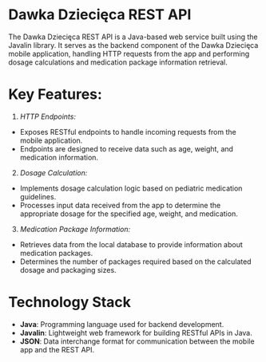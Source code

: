 # Dawka Dziecięca REST API

The Dawka Dziecięca REST API is a Java-based web service built using the Javalin library. It serves as the backend component of the Dawka Dziecięca mobile application, handling HTTP requests from the app and performing dosage calculations and medication package information retrieval.

# Key Features:

1. *HTTP Endpoints:*
  - Exposes RESTful endpoints to handle incoming requests from the mobile application.
  - Endpoints are designed to receive data such as age, weight, and medication information.

2. *Dosage Calculation:*
  - Implements dosage calculation logic based on pediatric medication guidelines.
  - Processes input data received from the app to determine the appropriate dosage for the specified age, weight, and medication.

3. *Medication Package Information:*
  - Retrieves data from the local database to provide information about medication packages.
  - Determines the number of packages required based on the calculated dosage and packaging sizes.

# Technology Stack
- **Java**: Programming language used for backend development.
- **Javalin**: Lightweight web framework for building RESTful APIs in Java.
- **JSON**: Data interchange format for communication between the mobile app and the REST API.
